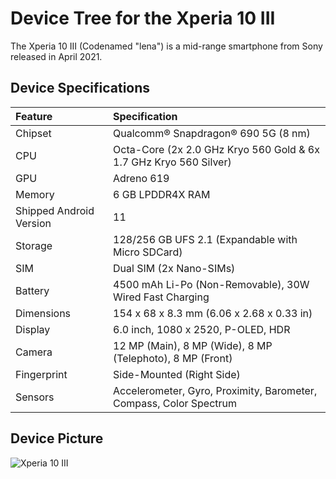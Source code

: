 # Device Tree for the Xperia 10 III

The Xperia 10 III (Codenamed "lena") is a mid-range smartphone from Sony released in April 2021.

## Device Specifications

| Feature                 | Specification                                                                       |
| :---------------------- | :-----------------------------------------------------------------------------------|
| Chipset                 | Qualcomm® Snapdragon® 690 5G (8 nm)                                                 |
| CPU                     | Octa-Core (2x 2.0 GHz Kryo 560 Gold & 6x 1.7 GHz Kryo 560 Silver)                   |
| GPU                     | Adreno 619                                                                          |
| Memory                  | 6 GB LPDDR4X RAM                                                                    |
| Shipped Android Version | 11                                                                                  |
| Storage                 | 128/256 GB UFS 2.1 (Expandable with Micro SDCard)                                   |
| SIM                     | Dual SIM (2x Nano-SIMs)                                                             |
| Battery                 | 4500 mAh Li-Po (Non-Removable), 30W Wired Fast Charging                             |
| Dimensions              | 154 x 68 x 8.3 mm (6.06 x 2.68 x 0.33 in)                                           |
| Display                 | 6.0 inch, 1080 x 2520, P-OLED, HDR                                                  |
| Camera                  | 12 MP (Main), 8 MP (Wide), 8 MP (Telephoto),  8 MP (Front)                          |
| Fingerprint             | Side-Mounted (Right Side)                                                           |
| Sensors                 | Accelerometer, Gyro, Proximity, Barometer, Compass, Color Spectrum                  |

## Device Picture

![Xperia 10 III](https://i.imgur.com/ko9WYlW.png)